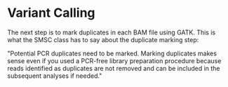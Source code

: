 # Variant Calling

The next step is to mark duplicates in each BAM file using GATK. This is what the SMSC class has to say about the duplicate marking step: 

"Potential PCR duplicates need to be marked. Marking duplicates makes sense even if you used a PCR-free library preparation procedure because reads identified as duplicates are not removed and can be included in the subsequent analyses if needed." 

